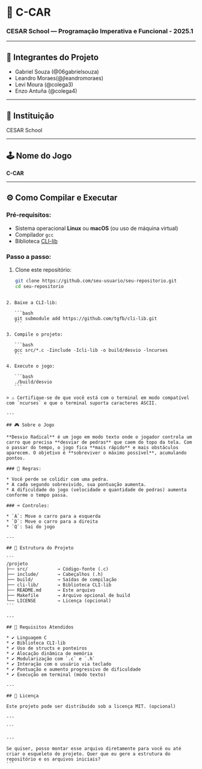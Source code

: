 # 🚗 C-CAR

### CESAR School — Programação Imperativa e Funcional - 2025.1

---

## 👥 Integrantes do Projeto

- Gabriel Souza (@06gabrielsouza)
- Leandro Moraes(@jleandromoraes)
- Levi Moura (@colega3)
- Enzo Antuña (@colega4)

---

## 🏫 Instituição

CESAR School

---

## 🕹️ Nome do Jogo

**C-CAR**

---

## ⚙️ Como Compilar e Executar

### Pré-requisitos:

- Sistema operacional **Linux** ou **macOS** (ou uso de máquina virtual)
- Compilador `gcc`
- Biblioteca [CLI-lib](https://github.com/tgfb/cli-lib)

### Passo a passo:

1. Clone este repositório:
   ```bash
   git clone https://github.com/seu-usuario/seu-repositorio.git
   cd seu-repositorio
````

2. Baixe a CLI-lib:

   ```bash
   git submodule add https://github.com/tgfb/cli-lib.git
   ```

3. Compile o projeto:

   ```bash
   gcc src/*.c -Iinclude -Icli-lib -o build/desvio -lncurses
   ```

4. Execute o jogo:

   ```bash
   ./build/desvio
   ```

> ⚠️ Certifique-se de que você está com o terminal em modo compatível com `ncurses` e que o terminal suporta caracteres ASCII.

---

## 🎮 Sobre o Jogo

**Desvio Radical** é um jogo em modo texto onde o jogador controla um carro que precisa **desviar de pedras** que caem do topo da tela. Com o passar do tempo, o jogo fica **mais rápido** e mais obstáculos aparecem. O objetivo é **sobreviver o máximo possível**, acumulando pontos.

### 🎯 Regras:

* Você perde se colidir com uma pedra.
* A cada segundo sobrevivido, sua pontuação aumenta.
* A dificuldade do jogo (velocidade e quantidade de pedras) aumenta conforme o tempo passa.

### ⌨️ Controles:

* `A`: Move o carro para a esquerda
* `D`: Move o carro para a direita
* `Q`: Sai do jogo

---

## 📁 Estrutura do Projeto

```
/projeto
├── src/           → Código-fonte (.c)
├── include/       → Cabeçalhos (.h)
├── build/         → Saídas de compilação
├── cli-lib/       → Biblioteca CLI-lib
├── README.md      → Este arquivo
├── Makefile       → Arquivo opcional de build
└── LICENSE        → Licença (opcional)
```

---

## 📌 Requisitos Atendidos

* ✔️ Linguagem C
* ✔️ Biblioteca CLI-lib
* ✔️ Uso de structs e ponteiros
* ✔️ Alocação dinâmica de memória
* ✔️ Modularização com `.c` e `.h`
* ✔️ Interação com o usuário via teclado
* ✔️ Pontuação e aumento progressivo de dificuldade
* ✔️ Execução em terminal (modo texto)

---

## 📝 Licença

Este projeto pode ser distribuído sob a licença MIT. (opcional)

---

```

---

Se quiser, posso montar esse arquivo diretamente para você ou até criar o esqueleto do projeto. Quer que eu gere a estrutura do repositório e os arquivos iniciais?
```
